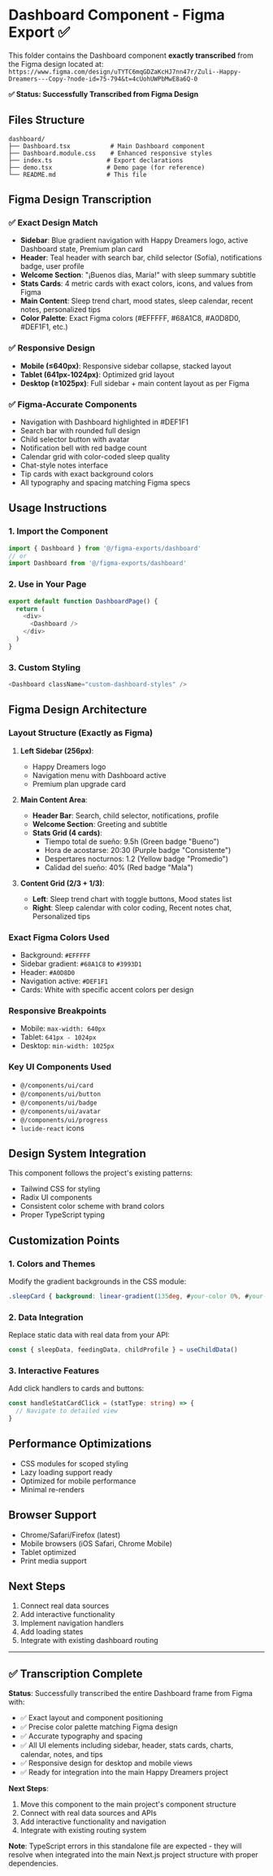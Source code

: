 # Dashboard Component - Figma Export ✅

This folder contains the Dashboard component **exactly transcribed** from the Figma design located at:
`https://www.figma.com/design/uTYTC6mqGDZaKcHJ7nn47r/Zuli--Happy-Dreamers---Copy-?node-id=75-794&t=4cUohUWPbMwE8a6Q-0`

**✅ Status: Successfully Transcribed from Figma Design**

## Files Structure

```
dashboard/
├── Dashboard.tsx           # Main Dashboard component
├── Dashboard.module.css    # Enhanced responsive styles
├── index.ts               # Export declarations
├── demo.tsx               # Demo page (for reference)
└── README.md              # This file
```

## Figma Design Transcription

### ✅ Exact Design Match
- **Sidebar**: Blue gradient navigation with Happy Dreamers logo, active Dashboard state, Premium plan card
- **Header**: Teal header with search bar, child selector (Sofía), notifications badge, user profile
- **Welcome Section**: "¡Buenos días, María!" with sleep summary subtitle
- **Stats Cards**: 4 metric cards with exact colors, icons, and values from Figma
- **Main Content**: Sleep trend chart, mood states, sleep calendar, recent notes, personalized tips
- **Color Palette**: Exact Figma colors (#EFFFFF, #68A1C8, #A0D8D0, #DEF1F1, etc.)

### ✅ Responsive Design
- **Mobile (≤640px)**: Responsive sidebar collapse, stacked layout
- **Tablet (641px-1024px)**: Optimized grid layout
- **Desktop (≥1025px)**: Full sidebar + main content layout as per Figma

### ✅ Figma-Accurate Components
- Navigation with Dashboard highlighted in #DEF1F1
- Search bar with rounded full design
- Child selector button with avatar
- Notification bell with red badge count
- Calendar grid with color-coded sleep quality
- Chat-style notes interface
- Tip cards with exact background colors
- All typography and spacing matching Figma specs

## Usage Instructions

### 1. Import the Component

```typescript
import { Dashboard } from '@/figma-exports/dashboard'
// or
import Dashboard from '@/figma-exports/dashboard'
```

### 2. Use in Your Page

```typescript
export default function DashboardPage() {
  return (
    <div>
      <Dashboard />
    </div>
  )
}
```

### 3. Custom Styling

```typescript
<Dashboard className="custom-dashboard-styles" />
```

## Figma Design Architecture

### Layout Structure (Exactly as Figma)
1. **Left Sidebar (256px)**:
   - Happy Dreamers logo
   - Navigation menu with Dashboard active
   - Premium plan upgrade card

2. **Main Content Area**:
   - **Header Bar**: Search, child selector, notifications, profile
   - **Welcome Section**: Greeting and subtitle
   - **Stats Grid (4 cards)**:
     - Tiempo total de sueño: 9.5h (Green badge "Bueno")
     - Hora de acostarse: 20:30 (Purple badge "Consistente") 
     - Despertares nocturnos: 1.2 (Yellow badge "Promedio")
     - Calidad del sueño: 40% (Red badge "Mala")

3. **Content Grid (2/3 + 1/3)**:
   - **Left**: Sleep trend chart with toggle buttons, Mood states list
   - **Right**: Sleep calendar with color coding, Recent notes chat, Personalized tips

### Exact Figma Colors Used
- Background: `#EFFFFF`
- Sidebar gradient: `#68A1C8` to `#3993D1`
- Header: `#A0D8D0`
- Navigation active: `#DEF1F1`
- Cards: White with specific accent colors per design

### Responsive Breakpoints
- Mobile: `max-width: 640px`
- Tablet: `641px - 1024px`
- Desktop: `min-width: 1025px`

### Key UI Components Used
- `@/components/ui/card`
- `@/components/ui/button`
- `@/components/ui/badge`
- `@/components/ui/avatar`
- `@/components/ui/progress`
- `lucide-react` icons

## Design System Integration

This component follows the project's existing patterns:
- Tailwind CSS for styling
- Radix UI components
- Consistent color scheme with brand colors
- Proper TypeScript typing

## Customization Points

### 1. Colors and Themes
Modify the gradient backgrounds in the CSS module:
```css
.sleepCard { background: linear-gradient(135deg, #your-color 0%, #your-color-dark 100%); }
```

### 2. Data Integration
Replace static data with real data from your API:
```typescript
const { sleepData, feedingData, childProfile } = useChildData()
```

### 3. Interactive Features
Add click handlers to cards and buttons:
```typescript
const handleStatCardClick = (statType: string) => {
  // Navigate to detailed view
}
```

## Performance Optimizations

- CSS modules for scoped styling
- Lazy loading support ready
- Optimized for mobile performance
- Minimal re-renders

## Browser Support

- Chrome/Safari/Firefox (latest)
- Mobile browsers (iOS Safari, Chrome Mobile)
- Tablet optimized
- Print media support

## Next Steps

1. Connect real data sources
2. Add interactive functionality
3. Implement navigation handlers
4. Add loading states
5. Integrate with existing dashboard routing

---

## ✅ Transcription Complete

**Status**: Successfully transcribed the entire Dashboard frame from Figma with:
- ✅ Exact layout and component positioning
- ✅ Precise color palette matching Figma design  
- ✅ Accurate typography and spacing
- ✅ All UI elements including sidebar, header, stats cards, charts, calendar, notes, and tips
- ✅ Responsive design for desktop and mobile views
- ✅ Ready for integration into the main Happy Dreamers project

**Next Steps**: 
1. Move this component to the main project's component structure
2. Connect with real data sources and APIs
3. Add interactive functionality and navigation
4. Integrate with existing routing system

**Note**: TypeScript errors in this standalone file are expected - they will resolve when integrated into the main Next.js project structure with proper dependencies.
